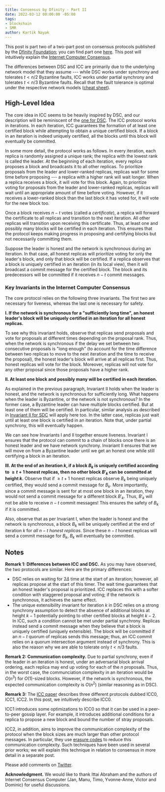 ```yaml
---
title: Consensus by Dfinity - Part II
date: 2022-03-12 00:00:00 -05:00
tags:
- blockchain
- SMR
author: Kartik Nayak
---
```


This post is part two of a two-part post on consensus protocols published by the [Dfinity Foundation](https://dfinity.org/); you can find part one [here](https://decentralizedthoughts.github.io/2022-03-12-dfinity-synchrony/). This post will intuitively explain the [Internet Computer Consensus](https://eprint.iacr.org/2021/632.pdf).

The differences between DSC and ICC are primarily due to the underlying network model that they assume --- while DSC works under synchrony and tolerates $t < n/2$ Byzantine faults, ICC works under partial synchrony and tolerates $t < n/3$ Byzantine faults. Recall that the fault tolerance is optimal under the respective network models ([cheat sheet](https://decentralizedthoughts.github.io/2021-10-29-consensus-cheat-sheet/)).

## High-Level Idea

The core idea in ICC seems to be heavily inspired by DSC, and our description will be reminiscent of the [one for DSC](). The ICC protocol works in iterations. In each iteration, ICC guarantees the formation of at least one certified block while attempting to obtain a unique certified block. If a block in an iteration is indeed uniquely certified, all the blocks until this block will eventually be committed.

In some more detail, the protocol works as follows. In every iteration, each replica is randomly assigned a unique rank; the replica with the lowest rank is called the leader. At the beginning of each iteration, every replica proposes a block and broadcasts it to all other replicas. To prioritize proposals from the leader and lower-ranked replicas, replicas wait for some time before proposing --- a replica with a higher rank will wait longer. When a replica receives a block, it will vote for this block. Again, to prioritize voting for proposals from the leader and lower-ranked replicas, replicas will wait until an appropriate amount of time before voting. However, if it receives a lower-ranked block than the last block it has voted for, it will vote for the new block too. 

Once a block receives $n-t$ votes (called a *certificate*), a replica will forward the certificate to all replicas and transition to the next iteration. All other replicas will transition upon receiving this certificate. Thus, at least one and possibly many blocks will be certified in each iteration. This ensures that the protocol keeps making progress in proposing and certifying blocks but not necessarily committing them.

Suppose the leader is honest and the network is synchronous during an iteration. In that case, all honest replicas will prioritize voting for only the leader's block, and only that block will be certified. If a replica observes that a block is uniquely certified in an iteration (in its local view), then it will broadcast a commit message for the certified block. The block and its predecessors will be committed if it receives $n-t$ commit messages.

### Key Invariants in the Internet Computer Consensus

The core protocol relies on the following three invariants. The first two are necessary for liveness, whereas the last one is necessary for safety.

**I. If the network is synchronous for a "sufficiently long time", an honest leader's block will be uniquely certified in an iteration for all honest replicas.**

To see why this invariant holds, observe that replicas send proposals and vote for proposals at different times depending on the proposal rank. Thus, when the network is synchronous if the delay we set between two consecutive proposals is "long enough" (to account for the time difference between two replicas to move to the next iteration and the time to receive the proposal), the honest leader's block will arrive at all replicas first. Thus, honest replicas will vote for the block. Moreover, replicas will not vote for any other proposal since those proposals have a higher rank.

**II. At least one block and possibly many will be certified in each iteration.**

As explained in the previous paragraph, Invariant II holds when the leader is honest, and the network is synchronous for sufficiently long. What happens when the leader is Byzantine, or the network is not synchronous? In the former case, a Byzantine leader can have multiple blocks certified. But at least one of them will be certified. In particular, similar analysis as described in [Invariant II for SDC]() will apply here too. In the latter case, replicas just wait until at least one block is certified in an iteration. Note that, under partial synchrony, this will eventually happen.

We can see how Invariants I and II together ensure liveness. Invariant I ensures that the protocol can commit to a chain of blocks once there is an honest leader and we have network synchrony. Invariant II ensures that we will move on from a Byzantine leader until we get an honest one while still certifying a block in an iteration.

**III. At the end of an iteration $k$, if a block $B_k$ is uniquely certified according to $\geq t+1$ honest replicas, then no other block $B'_k$ can be committed at height $k$.**
Observe that if $\geq t+1$ honest replicas observe $B_k$ being uniquely certified, they would send a commit message for $B_k$. More importantly, since a commit message is sent for at most one block in an iteration, they would not send a commit message for a different block $B'_k$. Thus, $B'_k$ will not be able to receive $n-t$ commit messages! This ensures the safety of $B_k$ if it is committed.

Also, observe that as per Invariant I, when the leader is honest and the network is synchronous, a block $B_k$ will be uniquely certified at the end of iteration $k$ for *all $n-t$ honest replicas*. Since these $n-t$ honest replicas will send a commit message for $B_k$, $B_k$ will eventually be committed.

## Notes

**Remark 1: Differences between ICC and DSC.** As you may have observed, the two protocols are similar. Here are the primary differences:

- DSC relies on waiting for $2\Delta$ time at the start of an iteration; however, all replicas propose at the start of this timer. The wait time guarantees that an honest leader's proposal is prioritized. ICC replaces this with a softer condition with staggered proposal and voting; if the network is synchronous, it achieves the same effect.
- The unique extensibility invariant for iteration $k$ in DSC relies on a strong synchrony assumption to detect the absence of additional blocks at height $k-1$ potentially pointing to other certified blocks at height $k-2$. In ICC, such a condition cannot be met under partial synchrony. Replicas instead send a commit message when they believe that a block is uniquely certified (uniquely extensible). The block will be committed if an $n-t$ quorum of replicas sends this message; thus, an ICC commit relies on a quorum intersection argument instead of synchrony. This is also the reason why we are able to tolerate only $t < n/3$ faults.

**Remark 2: Communication complexity.** Due to partial synchrony, even if the leader in an iteration is honest, under an adversarial block arrival ordering, each replica may end up voting for each of the $n$ proposals. Thus, in the worst case, the communciation complexity in an iteration would be $O(n^3)$ for $O(1)$-sized blocks. However, if the network is synchronous, the expected communication complexity is $O(n^2)$ (similar reasoning as in DSC).

**Remark 3:** The [ICC paper](https://eprint.iacr.org/2021/632.pdf) describes three different protocols dubbed ICC0, ICC1, ICC2. In this post, we intuitively describe ICC0. 

ICC1 introduces some optimizations to ICC0 so that it can be used in a peer-to-peer gossip layer. For example, it introduces additional conditions for a replica to propose a new block and bound the number of stray proposals.

ICC2, in addition, aims to improve the communication complexity of the protocol when the block sizes are much larger than other protocol messages. In particular, they use [erasure codes](https://en.wikipedia.org/wiki/Erasure_code) to reduce this communication complexity. Such techniques have been used in several prior works; we will explain this technique in relation to consensus in more detail in a separate post.

Please add comments on [Twitter](...).

**Acknowledgment.** We would like to thank Ittai Abraham and the authors of Internet Consensus Computer (Jan, Manu, Timo, Yvonne-Anne, Victor and Dominic) for useful discussions.
